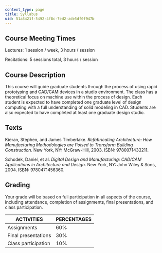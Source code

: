 ```yaml
---
content_type: page
title: Syllabus
uid: 51a8421f-5492-4f8c-7ed2-ade5df0f947b
---
```


Course Meeting Times
--------------------

Lectures: 1 session / week, 3 hours / session

Recitations: 5 sessions total, 3 hours / session

Course Description
------------------

This course will guide graduate students through the process of using rapid prototyping and CAD/CAM devices in a studio environment. The class has a theoretical focus on machine use within the process of design. Each student is expected to have completed one graduate level of design computing with a full understanding of solid modeling in CAD. Students are also expected to have completed at least one graduate design studio.

Texts
-----

Kieran, Stephen, and James Timberlake. _Refabricating Architecture: How Manufacturing Methodologies are Poised to Transform Building Construction_. New York, NY: McGraw-Hill, 2003. ISBN: 9780071433211.

Schodek, Daniel, et al. _Digital Design and Manufacturing: CAD/CAM Applications in Architecture and Design_. New York, NY: John Wiley & Sons, 2004. ISBN: 9780471456360.

Grading
-------

Your grade will be based on full participation in all aspects of the course, including attendance, completion of assignments, final presentations, and class participation.

| ACTIVITIES | PERCENTAGES |
| --- | --- |
| Assignments | 60% |
| Final presentations | 30% |
| Class participation | 10%